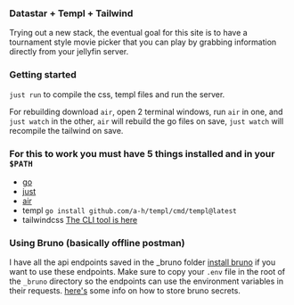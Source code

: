 ### Datastar + Templ + Tailwind

Trying out a new stack, the eventual goal for this site is to have a tournament style movie picker
that you can play by grabbing information directly from your jellyfin server. 

### Getting started

`just run` to compile the css, templ files and run the server.

For rebuilding download `air`, open 2 terminal windows, run `air` in one, and `just watch` in the
other, `air` will rebuild the go files on save, `just watch` will recompile the tailwind on save.

### For this to work you must have 5 things installed and in your `$PATH`
- [go](https://go.dev/doc/install)
- [just](https://github.com/casey/just?tab=readme-ov-file#installation)
- [air](https://github.com/air-verse/air)
- templ `go install github.com/a-h/templ/cmd/templ@latest`
- tailwindcss [The CLI tool is
here](https://github.com/tailwindlabs/tailwindcss/releases/tag/v4.1.8)

### Using Bruno (basically offline postman)
I have all the api endpoints saved in the _bruno folder [install bruno](https://www.usebruno.com/)
if you want to use these endpoints. Make sure to copy your `.env` file in the root of the `_bruno` 
directory so the endpoints can use the environment variables in their requests.
[here's](https://docs.usebruno.com/secrets-management/dotenv-file) some info on how to store bruno
secrets.
